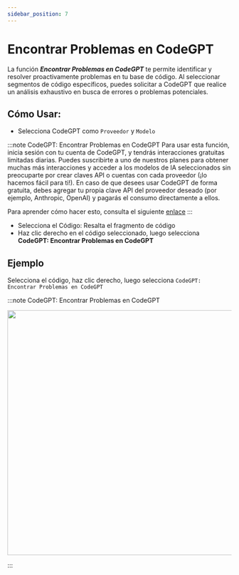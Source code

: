 ```yaml
---
sidebar_position: 7
---
```


# Encontrar Problemas en CodeGPT

La función **_Encontrar Problemas en CodeGPT_** te permite identificar y resolver proactivamente problemas en tu base de código. Al seleccionar segmentos de código específicos, puedes solicitar a CodeGPT que realice un análisis exhaustivo en busca de errores o problemas potenciales.

## Cómo Usar:

- Selecciona CodeGPT como `Proveedor` y `Modelo`

:::note CodeGPT: Encontrar Problemas en CodeGPT
Para usar esta función, inicia sesión con tu cuenta de CodeGPT, y tendrás interacciones gratuitas limitadas diarias. Puedes suscribirte a uno de nuestros planes para obtener muchas más interacciones y acceder a los modelos de IA seleccionados sin preocuparte por crear claves API o cuentas con cada proveedor (¡lo hacemos fácil para ti!). En caso de que desees usar CodeGPT de forma gratuita, debes agregar tu propia clave API del proveedor deseado (por ejemplo, Anthropic, OpenAI) y pagarás el consumo directamente a ellos.

Para aprender cómo hacer esto, consulta el siguiente [enlace](https://help.codegpt.co/en/articles/9939744-connect-codegpt-to-vscode)
:::

- Selecciona el Código: Resalta el fragmento de código
- Haz clic derecho en el código seleccionado, luego selecciona **CodeGPT: Encontrar Problemas en CodeGPT**

## Ejemplo

Selecciona el código, haz clic derecho, luego selecciona `CodeGPT: Encontrar Problemas en CodeGPT`

:::note CodeGPT: Encontrar Problemas en CodeGPT

<p align="center">
  <img width="850" height="550" src="https://github.com/davila7/code-gpt-docs/assets/37567214/0f5b4840-5e56-4d8b-a626-e0114ba7f408" />
</p>
:::
